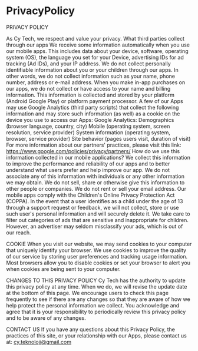 # PrivacyPolicy

PRIVACY POLICY
 
As Cy Tech, we respect and value your privacy.
What third parties collect through our apps
We receive some information automatically when you use our mobile apps. This includes data about your device, software, operating system (OS), the language you set for your Device, advertising IDs for ad tracking (Ad IDs), and your IP address.
We do not collect personally identifiable information about you or your children through our apps. In other words, we do not collect information such as your name, phone number, address or e-mail address.
When you make in-app purchases on our apps, we do not collect or have access to your name and billing information. This information is collected and stored by your platform (Android Google Play) or platform payment processor.
A few of our Apps may use Google Analytics (third party scripts) that collect the following information and may store such information (as well) as a cookie on the device you use to access our Apps:
Google Analytics:
Demographics (browser language, country, city)
Mobile (operating system, screen resolution, service provider)
System information (operating system, browser, service provider)
Site behavior (pages users visit, duration of visit)
For more information about our partners' practices, please visit this link: https://www.google.com/policies/privacy/partners/
How do we use this information collected in our mobile applications?
We collect this information to improve the performance and reliability of our apps and to better understand what users prefer and help improve our app. We do not associate any of this information with individuals or any other information we may obtain. We do not sell, share or otherwise give this information to other people or companies. We do not rent or sell your email address.
Our mobile apps comply with the Children's Online Privacy Protection Act (COPPA). In the event that a user identifies as a child under the age of 13 through a support request or feedback, we will not collect, store or use such user's personal information and will securely delete it.
We take care to filter out categories of ads that are sensitive and inappropriate for children. However, an advertiser may seldom misclassify your ads, which is out of our reach.

COOKIE
When you visit our website, we may send cookies to your computer that uniquely identify your browser. We use cookies to improve the quality of our service by storing user preferences and tracking usage information. Most browsers allow you to disable cookies or set your browser to alert you when cookies are being sent to your computer.
 



CHANGES TO THIS PRIVACY POLICY
Cy Tech has the authority to update this privacy policy at any time. When we do, we will revise the update date at the bottom of this page. We encourage users to check this page frequently to see if there are any changes so that they are aware of how we help protect the personal information we collect. You acknowledge and agree that it is your responsibility to periodically review this privacy policy and to be aware of any changes.
 
CONTACT US
If you have any questions about this Privacy Policy, the practices of this site, or your relationship with our Apps, please contact us at:
cy.teknoloji@gmail.com

